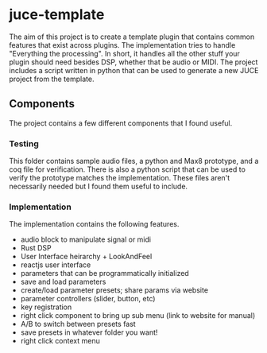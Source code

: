 # juce-template
The aim of this project is to create a template plugin that contains common features that exist across plugins. The implementation tries to handle "Everything the processing". In short, it handles all the other stuff your plugin should need besides DSP, whether that be audio or MIDI. The project includes a script written in python that can be used to generate a new JUCE project from the template. 

## Components
The project contains a few different components that I found useful.
### Testing
This folder contains sample audio files, a python and Max8 prototype, and a coq file for verification. There is also a python script that can be used to verify the prototype matches the implementation. These files aren't necessarily needed but I found them useful to include.
### Implementation
The implementation contains the following features.
- audio block to manipulate signal or midi
- Rust DSP
- User Interface heirarchy + LookAndFeel
- reactjs user interface
- parameters that can be programmatically initialized
- save and load parameters
- create/load parameter presets; share params via website
- parameter controllers (slider, button, etc)
- key registration
- right click component to bring up sub menu (link to website for manual)
- A/B to switch between presets fast
- save presets in whatever folder you want!
- right click context menu
